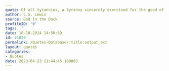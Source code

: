 ```yaml
---
quote: Of all tyrannies, a tyranny sincerely exercised for the good of its victims may be the most oppressive. It would be better to live under robber barons than under omnipotent moral busybodies. The robber baron’s cruelty may sometimes sleep, his cupidity may at some point be satiated; but those who torment us for our own good will torment us without end for they do so with the approval of their own conscience.
author: C.S. Lewis
source: God In the Dock
profileID: '0'
tags: ''
date: 10-10-2014 14:50:59
id: 21029
permalink: /Quotes-Database/:title:output_ext
layout: quotes
categories:
- Quotes
date: 2023-04-23 11:44:45.180083
---
```

